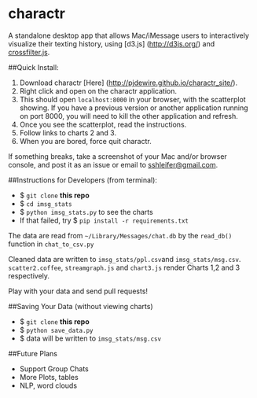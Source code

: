 # charactr
A standalone desktop app that allows Mac/iMessage users to interactively visualize their
texting history, using [d3.js] (http://d3js.org/) and [crossfilter.js](http://square.github.io/crossfilter/).

##Quick Install:
1. Download charactr [Here] (http://pjdewire.github.io/charactr_site/).
2. Right click and open on the charactr application.
3. This should open `localhost:8000` in your browser, with the scatterplot
   showing. If you have a previous version or another application running on port 8000, you will need to kill the other application and refresh.
4. Once you see the scatterplot, read the instructions.
5. Follow links to charts 2 and 3.
5. When you are bored, force quit charactr.

If something breaks, take a screenshot of your Mac and/or browser console, and post it as an
issue or email to sshleifer@gmail.com.

##Instructions for Developers (from terminal):
- $ `git clone` **this repo**
- $ `cd imsg_stats`
- $ `python imsg_stats.py` to see the charts
- If that failed, try $ `pip install -r requirements.txt`

The data are read from `~/Library/Messages/chat.db` by the `read_db()` function in `chat_to_csv.py`

Cleaned data are written to `imsg_stats/ppl.csv`and `imsg_stats/msg.csv`.
`scatter2.coffee`, `streamgraph.js` and `chart3.js` render Charts 1,2 and 3 respectively.


Play with your data and send pull requests!


##Saving Your Data (without viewing charts)
- $ `git clone` **this repo**
- $ `python save_data.py`
- $ data will be written to `imsg_stats/msg.csv`

##Future Plans

- Support Group Chats
- More Plots, tables
- NLP, word clouds
